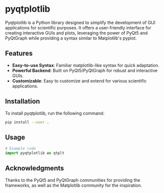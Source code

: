 # pyqtplotlib

Pyqtplotlib is a Python library designed to simplify the development of GUI applications for scientific purposes. It offers a user-friendly interface for creating interactive GUIs and plots, leveraging the power of PyQt5 and PyQtGraph while providing a syntax similar to Matplotlib's pyplot.

## Features

- **Easy-to-use Syntax**: Familiar matplotlib-like syntax for quick adaptation.
- **Powerful Backend**: Built on PyQt5/PyQtGraph for robust and interactive GUIs.
- **Customizable**: Easy to customize and extend for various scientific applications.
<!-- - **Cross-platform**: Compatible with Windows, macOS, and Linux. -->

## Installation

To install pyqtplotlib, run the following command:

```bash
pip install --user .
```

## Usage

```python
# Example code
import pyqtplotlib as qtplt
```



## Acknowledgments

Thanks to the PyQt5 and PyQtGraph communities for providing the frameworks, as well as the Matplotlib community for the inspiration.

